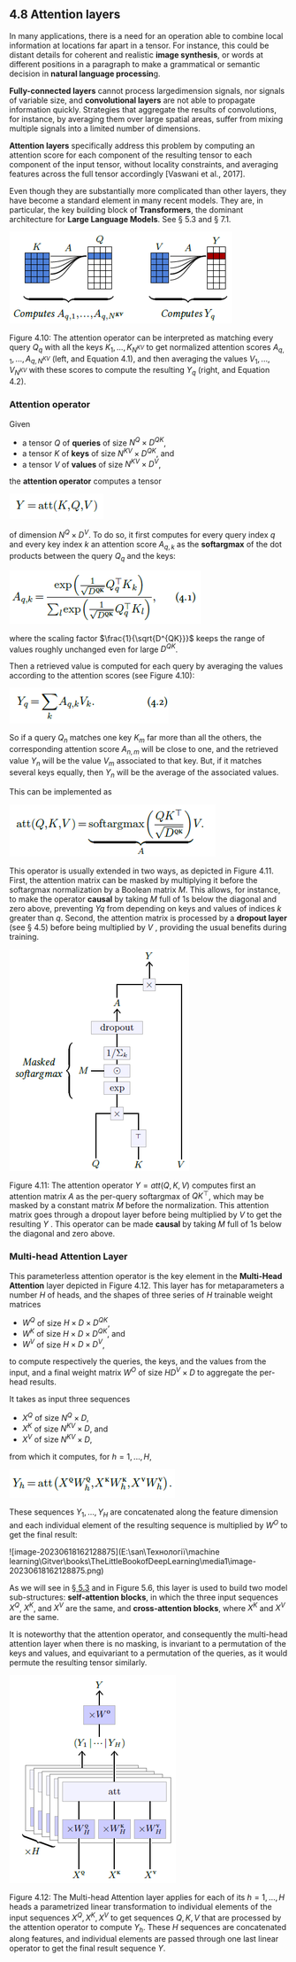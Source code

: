 ## 4.8    Attention layers

In many applications, there is a need for an operation able to combine local information at locations far apart in a tensor. For instance, this could be distant details for coherent and realistic **image synthesis**, or words at different positions in a paragraph to make a grammatical or semantic decision in **natural language processin**g.

**Fully-connected layers** cannot process largedimension signals, nor signals of variable size, and **convolutional layers** are not able to propagate information quickly. Strategies that aggregate the results of convolutions, for instance, by averaging them over large spatial areas, suffer from mixing multiple signals into a limited number of dimensions.

**Attention layers** specifically address this problem by computing an attention score for each component of the resulting tensor to each component of the input tensor, without locality constraints, and averaging features across the full tensor accordingly [Vaswani et al., 2017].

Even though they are substantially more complicated than other layers, they have become a standard element in many recent models. They are, in particular, the key building block of **Transformers**, the dominant architecture for **Large Language Models**. See § 5.3 and § 7.1.

![image-20230618155508640](media1/image-20230618155508640.png)

Figure 4.10: The attention operator can be interpreted as matching every query $Q_q$ with all the keys $K_1,...,K_{N^{KV}}$ to get normalized attention scores $A_{q,1},...,A_{q,N^{KV}}$ (left, and Equation 4.1), and then averaging the values $V_1,...,V_{N^{KV}}$ with these scores to compute the resulting $Y_q$ (right, and Equation 4.2).

### Attention operator

Given

- a tensor $Q$ of **queries** of size $N^Q×D^{QK}$,
- a tensor $K$ of **keys** of size $N^{KV}×D^{QK}$, and
- a tensor $V$ of **values** of size $N^{KV}×D^V$,

the **attention operator** computes a tensor

![image-20230618155903967](media1/image-20230618155903967.png)

of dimension $N^Q×D^V$. To do so, it first computes for every query index $q$ and every key index $k$ an attention score $A_{q,k}$ as the **softargmax** of the dot products between the query $Q_q$ and the keys:

![image-20230618160222306](media1/image-20230618160222306.png)

where the scaling factor $\frac{1}{\sqrt{D^{QK}}}$ keeps the range of values roughly unchanged even for large $D^{QK}$.

Then a retrieved value is computed for each query by averaging the values according to the attention scores (see Figure 4.10):

![image-20230618160506946](media1/image-20230618160506946.png)

So if a query $Q_n$ matches one key $K_m$ far more than all the others, the corresponding attention score $A_{n,m}$ will be close to one, and the retrieved value $Y_n$ will be the value $V_m$ associated to that key. But, if it matches several keys equally, then $Y_n$ will be the average of the associated values.

This can be implemented as

![image-20230618160536141](media1/image-20230618160536141.png)

This operator is usually extended in two ways, as depicted in Figure 4.11. First, the attention matrix can be masked by multiplying it before the softargmax normalization by a Boolean matrix $M$. This allows, for instance, to make the operator **causal** by taking $M$ full of 1s below the diagonal and zero above, preventing $Yq$ from depending on keys and values of indices $k$ greater than $q$. Second, the attention matrix is processed by a **dropout layer** (see § 4.5) before being multiplied by $V$ , providing the usual benefits during training.

![image-20230618161146612](media1/image-20230618161146612.png)

Figure 4.11: The attention operator $Y =att(Q,K,V )$ computes first an attention matrix $A$ as the per-query softargmax of $QK^⊤$, which may be masked by a constant matrix $M$ before the normalization. This attention matrix goes through a dropout layer before being multiplied by $V$ to get the resulting $Y$ . This operator can be made **causal** by taking $M$ full of 1s below the diagonal and zero above.

### Multi-head Attention Layer

This parameterless attention operator is the key element in the **Multi-Head Attention** layer depicted in Figure 4.12. This layer has for metaparameters a number $H$ of heads, and the shapes of three series of $H$ trainable weight matrices

- $W^Q$ of size $H×D×D^{QK}$,
- $W^K$ of size $H×D×D^{QK}$, and
- $W^V$ of size $H×D×D^V$,

to compute respectively the queries, the keys, and the values from the input, and a final weight matrix $W^O$ of size $HD^V×D$ to aggregate the per-head results.

It takes as input three sequences

- $X^Q$ of size $N^Q×D$,
- $X^K$ of size $N^{KV}×D$, and
- $X^V$ of size $N^{KV}×D$,

from which it computes, for $h=1,...,H$,

![image-20230618161705973](media1/image-20230618161705973.png)

These sequences $Y_1,...,Y_H$ are concatenated along the feature dimension and each individual element of the resulting sequence is multiplied by $W^O$ to get the final result:

![image-20230618162128875](E:\san\Технології\machine learning\Gitver\books\TheLittleBookofDeepLearning\media1\image-20230618162128875.png)

As we will see in [§ 5.3](5_3_Attention_models.md) and in Figure 5.6, this layer is used to build two model sub-structures: **self-attention blocks**, in which the three input sequences $X^Q$, $X^K$, and $X^V$ are the same, and **cross-attention blocks**, where $X^K$ and $X^V$ are the same.

It is noteworthy that the attention operator, and consequently the multi-head attention layer when there is no masking, is invariant to a permutation of the keys and values, and equivariant to a permutation of the queries, as it would permute the resulting tensor similarly.

![image-20230618161857224](media1/image-20230618161857224.png)

Figure 4.12: The Multi-head Attention layer applies for each of its $h=1,...,H$ heads a parametrized linear transformation to individual elements of the input sequences $X^Q,X^K,X^V$ to get sequences $Q,K,V$ that are processed by the attention operator to compute $Y_h$. These $H$ sequences are concatenated along features, and individual elements are passed through one last linear operator to get the final result sequence $Y$.

